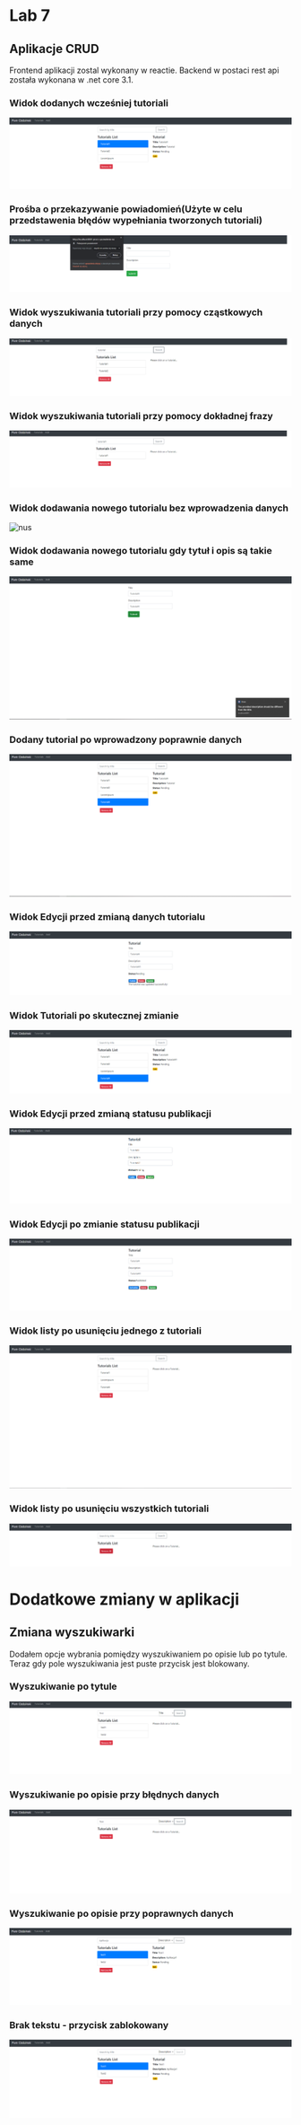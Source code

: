 # Lab 7
## Aplikacje CRUD
Frontend aplikacji zostal wykonany w reactie. Backend w postaci rest api została wykonana w .net core 3.1.

### Widok dodanych wcześniej tutoriali
![nua](https://github.com/Kiritek/aplikacje-internetowe-21164-195ICA/blob/main/lab7/assets/listatutoriali.png)

### Prośba o przekazywanie powiadomień(Użyte w celu przedstawenia błędów wypełniania tworzonych tutoriali)
![wl](https://github.com/Kiritek/aplikacje-internetowe-21164-195ICA/blob/main/lab7/assets/powiadomienia.png)

### Widok wyszukiwania tutoriali przy pomocy cząstkowych danych
![wl](https://github.com/Kiritek/aplikacje-internetowe-21164-195ICA/blob/main/lab7/assets/wyszukiwanieczesciowe.png)

### Widok wyszukiwania tutoriali przy pomocy dokładnej frazy
![wl](https://github.com/Kiritek/aplikacje-internetowe-21164-195ICA/blob/main/lab7/assets/wyszukiwaniecalkowite.png)

### Widok dodawania nowego tutorialu bez wprowadzenia danych
![nus](https://github.com/Kiritek/aplikacje-internetowe-21164-195ICA/blob/main/lab7/assets/brakuj%C4%85ce%20dane.png)

### Widok dodawania nowego tutorialu gdy tytuł i opis są takie same 
![wl](https://github.com/Kiritek/aplikacje-internetowe-21164-195ICA/blob/main/lab7/assets/te%20same%20dane.png)

### Dodany tutorial po wprowadzony poprawnie danych
![wl](https://github.com/Kiritek/aplikacje-internetowe-21164-195ICA/blob/main/lab7/assets/nowytutorial.png)

### Widok Edycji przed zmianą danych tutorialu
![wl](https://github.com/Kiritek/aplikacje-internetowe-21164-195ICA/blob/main/lab7/assets/skuteczna%20zmiana.png)

### Widok Tutoriali po skutecznej zmianie
![wl](https://github.com/Kiritek/aplikacje-internetowe-21164-195ICA/blob/main/lab7/assets/skuteczna%20zmiana%20potwierdzenie.png)
### Widok Edycji przed zmianą statusu publikacji
![wl](https://github.com/Kiritek/aplikacje-internetowe-21164-195ICA/blob/main/lab7/assets/przedzmianapublikacji.png)

### Widok Edycji po zmianie statusu publikacji
![wl](https://github.com/Kiritek/aplikacje-internetowe-21164-195ICA/blob/main/lab7/assets/pozmianiepublikacji.png)

### Widok listy po usunięciu jednego z tutoriali
![wl](https://github.com/Kiritek/aplikacje-internetowe-21164-195ICA/blob/main/lab7/assets/usuniecietutoriala.png)

### Widok listy po usunięciu wszystkich tutoriali
![wl](https://github.com/Kiritek/aplikacje-internetowe-21164-195ICA/blob/main/lab7/assets/usunieciewszystkich%20tutoriali.png)

# Dodatkowe zmiany w aplikacji

## Zmiana wyszukiwarki
Dodałem opcje wybrania pomiędzy wyszukiwaniem po opisie lub po tytule. Teraz gdy pole wyszukiwania jest puste przycisk jest blokowany.

### Wyszukiwanie po tytule 
![wl](https://github.com/Kiritek/aplikacje-internetowe-21164-195ICA/blob/main/lab7/assets/wyszukiwaniepotytule.png)

### Wyszukiwanie po opisie przy błędnych danych
![wl](https://github.com/Kiritek/aplikacje-internetowe-21164-195ICA/blob/main/lab7/assets/wyszukiwaniepoopisie.png)

### Wyszukiwanie po opisie przy poprawnych danych
![wl](https://github.com/Kiritek/aplikacje-internetowe-21164-195ICA/blob/main/lab7/assets/wyszukiwaniepoopisie2.png)

### Brak tekstu - przycisk zablokowany
![wl](https://github.com/Kiritek/aplikacje-internetowe-21164-195ICA/blob/main/lab7/assets/wyszukiwanie%20bez%20tekstu.png)

